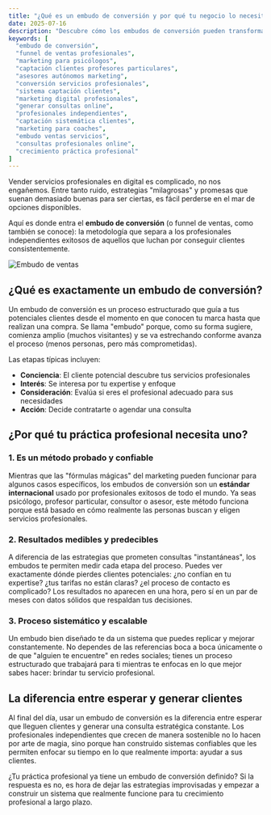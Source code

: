 ```yaml
---
title: "¿Qué es un embudo de conversión y por qué tu negocio lo necesita?"
date: 2025-07-16
description: "Descubre cómo los embudos de conversión pueden transformar tu práctica profesional. Método probado para psicólogos, profesores particulares y asesores autónomos que buscan generar clientes de forma consistente."
keywords: [
  "embudo de conversión",
  "funnel de ventas profesionales",
  "marketing para psicólogos",
  "captación clientes profesores particulares",
  "asesores autónomos marketing",
  "conversión servicios profesionales",
  "sistema captación clientes",
  "marketing digital profesionales",
  "generar consultas online",
  "profesionales independientes",
  "captación sistemática clientes",
  "marketing para coaches",
  "embudo ventas servicios",
  "consultas profesionales online",
  "crecimiento práctica profesional"
]
---
```




Vender servicios profesionales en digital es complicado, no nos engañemos. Entre tanto ruido, estrategias "milagrosas" y promesas que suenan demasiado buenas para ser ciertas, es fácil perderse en el mar de opciones disponibles.

Aquí es donde entra el **embudo de conversión** (o funnel de ventas, como también se conoce): la metodología que separa a los profesionales independientes exitosos de aquellos que luchan por conseguir clientes consistentemente.

![Embudo de ventas](https://cdn.due.com/blog/wp-content/uploads/2016/04/Proper-Sales-Funnel-1024x563.png)

## ¿Qué es exactamente un embudo de conversión?

Un embudo de conversión es un proceso estructurado que guía a tus potenciales clientes desde el momento en que conocen tu marca hasta que realizan una compra. Se llama "embudo" porque, como su forma sugiere, comienza amplio (muchos visitantes) y se va estrechando conforme avanza el proceso (menos personas, pero más comprometidas).

Las etapas típicas incluyen:
- **Conciencia**: El cliente potencial descubre tus servicios profesionales
- **Interés**: Se interesa por tu expertise y enfoque
- **Consideración**: Evalúa si eres el profesional adecuado para sus necesidades
- **Acción**: Decide contratarte o agendar una consulta

## ¿Por qué tu práctica profesional necesita uno?

### 1. Es un método probado y confiable
Mientras que las "fórmulas mágicas" del marketing pueden funcionar para algunos casos específicos, los embudos de conversión son un **estándar internacional** usado por profesionales exitosos de todo el mundo. Ya seas psicólogo, profesor particular, consultor o asesor, este método funciona porque está basado en cómo realmente las personas buscan y eligen servicios profesionales.

### 2. Resultados medibles y predecibles
A diferencia de las estrategias que prometen consultas "instantáneas", los embudos te permiten medir cada etapa del proceso. Puedes ver exactamente dónde pierdes clientes potenciales: ¿no confían en tu expertise? ¿tus tarifas no están claras? ¿el proceso de contacto es complicado? Los resultados no aparecen en una hora, pero sí en un par de meses con datos sólidos que respaldan tus decisiones.

### 3. Proceso sistemático y escalable
Un embudo bien diseñado te da un sistema que puedes replicar y mejorar constantemente. No dependes de las referencias boca a boca únicamente o de que "alguien te encuentre" en redes sociales; tienes un proceso estructurado que trabajará para ti mientras te enfocas en lo que mejor sabes hacer: brindar tu servicio profesional.

## La diferencia entre esperar y generar clientes

Al final del día, usar un embudo de conversión es la diferencia entre esperar que lleguen clientes y generar una consulta estratégica constante. Los profesionales independientes que crecen de manera sostenible no lo hacen por arte de magia, sino porque han construido sistemas confiables que les permiten enfocar su tiempo en lo que realmente importa: ayudar a sus clientes.

¿Tu práctica profesional ya tiene un embudo de conversión definido? Si la respuesta es no, es hora de dejar las estrategias improvisadas y empezar a construir un sistema que realmente funcione para tu crecimiento profesional a largo plazo.